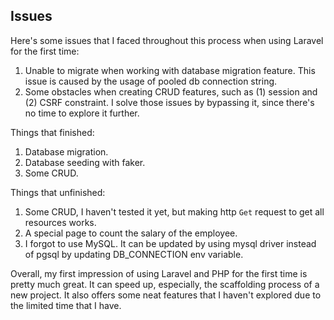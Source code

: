 ## Issues

Here's some issues that I faced throughout this process when using Laravel for the first time:

1. Unable to migrate when working with database migration feature. This issue is caused by the usage of pooled db connection string.
2. Some obstacles when creating CRUD features, such as (1) session and (2) CSRF constraint. I solve those issues by bypassing it, since there's no time to explore it further.

Things that finished:

1. Database migration.
2. Database seeding with faker.
3. Some CRUD.

Things that unfinished:

1. Some CRUD, I haven't tested it yet, but making http `Get` request to get all resources works.
2. A special page to count the salary of the employee.
3. I forgot to use MySQL. It can be updated by using mysql driver instead of pgsql by updating DB_CONNECTION env variable.

Overall, my first impression of using Laravel and PHP for the first time is pretty much great. It can speed up, especially, the scaffolding process of a new project. It also offers some neat features that I haven't explored due to the limited time that I have.
